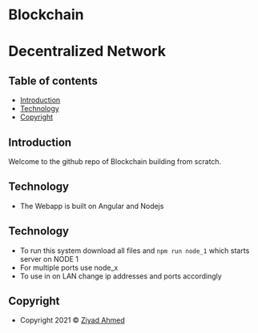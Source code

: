 # Blockchain
# Decentralized Network
## Table of contents
- [Introduction](#introduction)
- [Technology](#Technology)
- [Copyright](#Copyright)

## Introduction
Welcome to the github repo of Blockchain building from scratch.

## Technology
- The Webapp is built on Angular and Nodejs

## Technology
- To run this system download all files and `npm run node_1` which starts server on NODE 1
- For multiple ports use node_x
- To use in on LAN change ip addresses and ports accordingly

## Copyright

- Copyright 2021 © [Ziyad Ahmed](https://github.com/ZiyadAhmed910)
